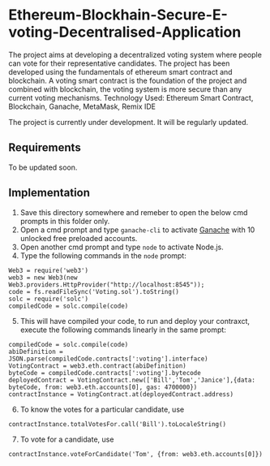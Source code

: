 # Ethereum-Blockhain-Secure-E-voting-Decentralised-Application

The project aims at developing a decentralized voting system where people can vote for their representative candidates. The project has been developed using the fundamentals of ethereum smart contract and blockchain. A voting smart contract is the foundation of the project and combined with blockchain, the voting system is more secure than any current voting mechanisms.
Technology Used: Ethereum Smart Contract, Blockchain, Ganache, MetaMask, Remix IDE 

The project is currently under development. It will be regularly updated.

## Requirements
To be updated soon.


## Implementation
1. Save this directory somewhere and remeber to open the below cmd prompts in this folder only.
2. Open a cmd prompt and type `ganache-cli` to activate [Ganache] with 10 unlocked free preloaded accounts.
3. Open another cmd prompt and type `node` to activate Node.js.
4. Type the following commands in the `node` prompt:
```
Web3 = require('web3')
web3 = new Web3(new Web3.providers.HttpProvider("http://localhost:8545"));
code = fs.readFileSync('Voting.sol').toString()
solc = require('solc')
compiledCode = solc.compile(code)
```
5. This will have compiled your code, to run and deploy your contraxct, execute the following commands linearly in the same prompt:
```
compiledCode = solc.compile(code)
abiDefinition = JSON.parse(compiledCode.contracts[':voting'].interface)
VotingContract = web3.eth.contract(abiDefinition)
byteCode = compiledCode.contracts[':voting'].bytecode
deployedContract = VotingContract.new(['Bill','Tom','Janice'],{data: byteCode, from: web3.eth.accounts[0], gas: 4700000})
contractInstance = VotingContract.at(deployedContract.address)
```
6. To know the votes for a particular candidate, use
```
contractInstance.totalVotesFor.call('Bill').toLocaleString()
```
7. To vote for a candidate, use
```
contractInstance.voteForCandidate('Tom', {from: web3.eth.accounts[0]})
```
[Ganache]: https://github.com/trufflesuite/ganache

